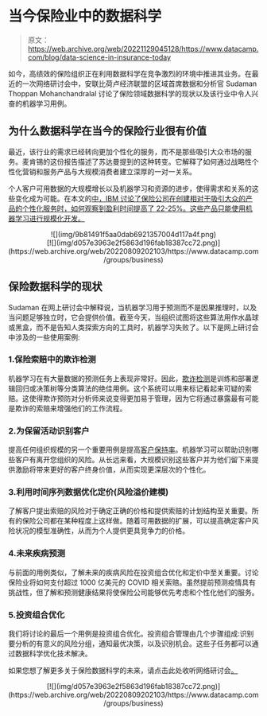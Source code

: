 # 当今保险业中的数据科学

> 原文：<https://web.archive.org/web/20221129045128/https://www.datacamp.com/blog/data-science-in-insurance-today>

如今，高绩效的保险组织正在利用数据科学在竞争激烈的环境中推进其业务。在最近的一次网络研讨会中，安联比荷卢经济联盟的区域首席数据和分析官 Sudaman Thoppan Mohanchandralal 讨论了保险领域数据科学的现状以及该行业中令人兴奋的机器学习用例。

## 为什么数据科学在当今的保险行业很有价值

最近，该行业的需求已经转向更加个性化的服务，而不是那些吸引大众市场的服务。麦肯锡的这份报告描述了苏达曼提到的这种转变。它解释了如何通过战略性个性化营销和服务产品与大规模消费者建立深厚的一对一关系。

个人客户可用数据的大规模增长以及机器学习和资源的进步，使得需求和关系的这些变化成为可能。在本文的[中，IBM 讨论了保险公司在创建相对于吸引大众的产品的个性化服务时，如何观察到盈利时间提高了 22-25%。这些产品只能使用机器学习进行规模化开发。](https://web.archive.org/web/20220809202103/https://www.ibm.com/thought-leadership/institute-business-value/report/insurance-data-personalization)

<center>![](img/9b81491f5aa0dab6921357004d117a4f.png)</center>

<center>[![](img/d057e3963e2f5863d196fab18387cc72.png)](https://web.archive.org/web/20220809202103/https://www.datacamp.com/groups/business)</center>

## 保险数据科学的现状

Sudaman 在网上研讨会中解释说，当机器学习用于预测而不是因果推理时，以及当问题足够独立时，它会提供价值。截至今天，当组织试图将这些算法用作水晶球或黑盒，而不是告知人类探索方向的工具时，机器学习失败了。以下是网上研讨会中涉及的一些使用案例:

### 1.保险索赔中的欺诈检测

机器学习在有大量数据的预测任务上表现非常好。因此，[欺诈检测](https://web.archive.org/web/20220809202103/https://www.datacamp.com/courses/fraud-detection-in-python)是训练和部署逻辑回归或决策树等分类算法的绝佳用例。这个系统可以用来标记看起来可疑的索赔。这使得欺诈预防对分析师来说变得更加易于管理，因为它将通过暴露最有可能是欺诈的索赔来增强他们的工作流程。

### 2.为保留活动识别客户

提高任何组织规模的另一个重要用例是提高[客户保持率](https://web.archive.org/web/20220809202103/https://www.datacamp.com/courses/machine-learning-for-marketing-in-python)。机器学习可以帮助识别哪些客户有离开您组织的风险。从长远来看，大规模识别这些客户并为他们留下来提供激励将带来更好的客户终身价值，从而实现更深层次的个性化。

### 3.利用时间序列数据优化定价(风险溢价建模)

了解客户提出索赔的风险对于确定正确的价格和提供索赔的计划结构至关重要。所有的保险公司都在某种程度上这样做。随着可用数据的扩展，可以提高确定客户风险状况的模型准确性，从而为个人提供更具竞争力的价格。

### 4.未来疾病预测

与前面的用例类似，了解未来的疾病风险在投资组合优化和定价中至关重要。讨论保险业将如何支付超过 1000 亿美元的 COVID 相关索赔。虽然提前预测疫情具有挑战性，但了解和预测健康结果将使保险公司能够优先考虑和个性化他们的服务。

### 5.投资组合优化

我们将讨论的最后一个用例是投资组合优化。投资组合管理由几个步骤组成:识别要分析的有意义的风险分组，通知最优决策，以及识别机会。这些子任务都可以通过数据科学优化技术解决。

如果您想了解更多关于保险数据科学的未来，请点击此处收听网络研讨会[。](https://web.archive.org/web/20220809202103/https://www.datacamp.com/resources/webinars/future-of-data-science-in-insurance-1)

<center>[![](img/d057e3963e2f5863d196fab18387cc72.png)](https://web.archive.org/web/20220809202103/https://www.datacamp.com/groups/business)</center>